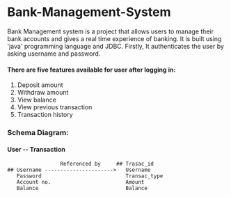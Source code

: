 # Bank-Management-System
Bank Management system is a project that allows users to manage their bank accounts and gives a real time experience of banking. It is built using 'java' programming language and JDBC. Firstly, It authenticates the user by asking username and password.

#### There are five features available for user after logging in:
1. Deposit amount
2. Withdraw amount
3. View balance
4. View previous transaction
5. Transaction history

### Schema Diagram:

  #### User                         -- Transaction
      
                     Referenced by     ## Trasac_id
    ## Username ---------------------->   Username    
       Password                           Transac_type
       Account no.                        Amount
       Balance                            Balance
                                        
